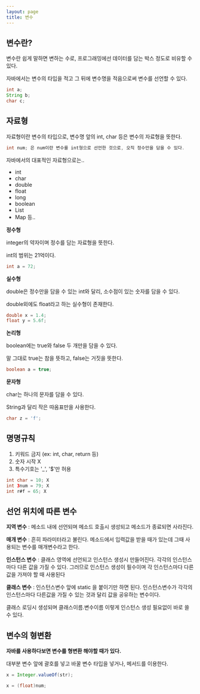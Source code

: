 ```yaml
---
layout: page
title: 변수
---
```


## 변수란?

변수란 쉽게 말하면 변하는 수로, 프로그래밍에선 데이터를 담는 박스 정도로 비유할 수 있다.

자바에서는 변수의 타입을 적고 그 뒤에 변수명을 적음으로써 변수를 선언할 수 있다.

```java
int a;
String b;
char c;
```

## 자료형

자료형이란 변수의 타입으로, 변수명 앞의 int, char 등은 변수의 자료형을 뜻한다.

```java
int num; 은 num이란 변수를 int형으로 선언한 것으로, 오직 정수만을 담을 수 있다.
```

자바에서의 대표적인 자료형으로는..

- int
- char
- double
- float
- long
- boolean
- List
- Map 등..

**정수형**

integer의 약자이며 정수를 담는 자료형을 뜻한다.

int의 범위는 21억이다.

```java
int a = 72;
```

**실수형**

double은 정수만을 담을 수 있는 int와 달리, 소수점이 있는 숫자를 담을 수 있다.

double외에도 float라고 하는 실수형이 존재한다.

```java
double x = 1.4;
float y = 5.6f;
```

**논리형**

boolean에는 true와 false 두 개만을 담을 수 있다.

말 그대로 true는 참을 뜻하고, false는 거짓을 뜻한다.

```java
boolean a = true;
```

**문자형**

char는 하나의 문자를 담을 수 있다.

String과 달리 작은 따옴표만을 사용한다.

```java
char z = 'f';
```

## 명명규칙

1. 키워드 금지 (ex: int, char, return 등)
2. 숫자 시작 X
3. 특수기호는 '\_', '$'만 허용

```java
int char = 10; X
int 3num = 79; X
int r#f = 65; X
```

## 선언 위치에 따른 변수

**지역 변수** : 메소드 내에 선언되며 메소드 호출시 생성되고 메소드가 종료되면 사라진다.

**매개 변수** : 흔히 파라미터라고 불린다. 메소드에서 입력값을 받을 때가 있는데 그때 사용되는 변수를 매개변수라고 한다.

**인스턴스 변수** : 클래스 영역에 선언되고 인스턴스 생성시 만들어진다. 각각의 인스턴스마다 다른 값을 가질 수 있다.
그러므로 인스턴스 생성이 필수이며 각 인스턴스마다 다른 값을 가져야 할 때 사용된다

**클래스 변수** : 인스턴스변수 앞에 static 을 붙이기만 하면 된다. 인스턴스변수가 각각의 인스턴스마다 다른값을 가질 수 있는 것과 달리 값을 공유하는 변수이다.

클래스 로딩시 생성되며 클래스이름.변수이름 이렇게 인스턴스 생성 필요없이 바로 쓸 수 있다.

## 변수의 형변환

**자바를 사용하다보면 변수를 형변환 해야할 때가 있다.**

대부분 변수 앞에 괄호를 넣고 바꿀 변수 타입을 넣거나,
메서드를 이용한다.

```java
x = Integer.valueOf(str);
```

```java
x = (float)num;
```
